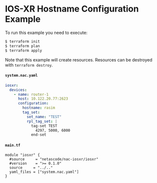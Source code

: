 <!-- BEGIN_TF_DOCS -->
# IOS-XR Hostname Configuration Example

To run this example you need to execute:

```bash
$ terraform init
$ terraform plan
$ terraform apply
```

Note that this example will create resources. Resources can be destroyed with `terraform destroy`.

#### `system.nac.yaml`

```yaml
iosxr:
  devices:
    - name: router-1
      host: 10.122.20.77:2623
      configuration:
        hostname: rasim
        tag_set:
          set_name: "TEST"
          rpl_tag_set: |
            tag-set TEST
              4297, 5000, 6000
            end-set
```

#### `main.tf`

```hcl
module "iosxr" {
  #source     = "netascode/nac-iosxr/iosxr"
  #version    = ">= 0.1.0"
  source     = "../.."
  yaml_files = ["system.nac.yaml"]
}
```
<!-- END_TF_DOCS -->